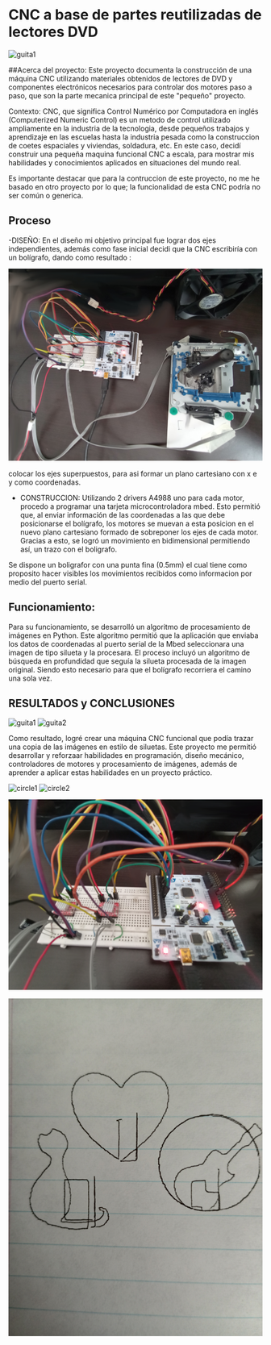 # CNC a base de partes reutilizadas de lectores DVD
![guita1](https://github.com/giovani-s/CNC/blob/main/banner.jpg)

##Acerca del proyecto:
Este proyecto documenta la construcción de una máquina CNC utilizando materiales obtenidos de lectores de DVD y componentes electrónicos necesarios para controlar dos motores paso a paso, que son la parte mecanica principal de este "pequeño" proyecto.

Contexto:
CNC, que significa Control Numérico por Computadora en inglés (Computerized  Numeric Control) es un metodo de control utilizado ampliamente en la industria de la tecnologia, desde pequeños trabajos y aprendizaje en las escuelas hasta la industria pesada como la construccion de coetes espaciales y viviendas, soldadura, etc. En este caso, decidí  construir una pequeña maquina funcional CNC a escala, para mostrar mis habilidades y conocimientos aplicados en situaciones del mundo real.

Es importante destacar que para la contruccion de este proyecto, no me he basado en otro proyecto por lo que; la funcionalidad de esta CNC podría no ser común o generica.

## Proceso
-DISEÑO: En el diseño mi objetivo principal fue lograr dos ejes independientes, además como fase inicial decidi que la CNC escribiría con un bolígrafo, dando como resultado :

![2](https://github.com/giovani-s/CNC/blob/main/general.jpg)

colocar los ejes superpuestos, para asi formar un plano cartesiano con x e y como coordenadas.

- CONSTRUCCION:
Utilizando 2 drivers A4988 uno para cada motor, procedo a programar una tarjeta microcontroladora mbed. Esto permitió que, al enviar información de las coordenadas a las que debe posicionarse el bolígrafo, los motores se muevan a esta posicion en el nuevo plano cartesiano formado de sobreponer los ejes de cada motor. Gracias a esto, se logró un movimiento en bidimensional permitiendo así, un trazo con el boligrafo.

Se dispone un boligrafor con una punta fina (0.5mm) el cual tiene como proposito hacer visibles los movimientos recibidos como informacion por medio del puerto serial. 

## Funcionamiento:
Para su funcionamiento, se desarrolló un algoritmo de procesamiento de imágenes en Python. Este algoritmo permitió que la aplicación que enviaba los datos de coordenadas al puerto serial de la Mbed seleccionara una imagen de tipo silueta y la procesara. El proceso incluyó un algoritmo de búsqueda en profundidad que seguía la silueta procesada de la imagen original. Siendo esto necesario para que el bolígrafo recorriera el camino una sola vez.

## RESULTADOS y CONCLUSIONES

![guita1](https://github.com/giovani-s/CNC/blob/main/demo%20guitar1.gif)
![guita2](https://github.com/giovani-s/CNC/blob/main/demo%20guitar2.gif)

Como resultado, logré crear una máquina CNC funcional que podía trazar una copia de las imágenes en estilo de siluetas. Este proyecto me permitió desarrollar y reforzaar habilidades en programación, diseño mecánico, controladores de motores y procesamiento de imágenes, además de aprender a aplicar estas habilidades en un proyecto práctico.


![circle1](https://github.com/giovani-s/CNC/blob/main/demo%20circle1.gif)
![circle2](https://github.com/giovani-s/CNC/blob/main/demo%20circle2.gif)

![1](https://github.com/giovani-s/CNC/blob/main/protoboard%20con%20drivers%20y%20mbed1.jpg)

![3](https://github.com/giovani-s/CNC/blob/main/Resultados.jpg)

